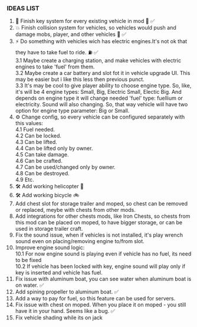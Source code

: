 ### IDEAS LIST
1. 🔑 Finish key system for every existing vehicle in mod 🔐 ✅
2. 💥 Finish collision system for vehicles, so vehicles would push and damage mobs, player, and other vehicles 🚙 ✅
3. ⚡ Do something with vehicles wich has electric engines.It's not ok that they have to take fuel to ride. ⛽ ✅ <br>
    3.1 Maybe create a charging station, and make vehicles with electric engines to take 'fuel' from them.<br>
    3.2 Maybe create a car battery and slot fot it in vehicle upgrade UI. This may be easier but i like this less then previous punct.<br>
    3.3 It's may be cool to give player ability to choose engine type. So, like, it's will be 4 engine types: Small, Big, Electric Small, Electic Big. And depends on engine type it will change needed 'fuel' type: fuellium or electricity. Sound will also changing. So, that way vehicle will have two option for engine type parameter: Big or Small.
4. ⚙️ Change config, so every vehicle can be configured separately with this values:<br>
    4.1 Fuel needed.<br>
    4.2 Can be locked.<br>
    4.3 Can be lifted.<br>
    4.4 Can be lifted only by owner.<br>
    4.5 Can take damage.<br>
    4.6 Can be crafted.<br>
    4.7 Can be used/changed only by owner. <br>
    4.8 Can be destroyed.<br>
    4.9 Etc.<br>
5. 🛠️ Add working helicopter 🚁
6. 🛠️ Add working bicycle 🚲
7. Add chest slot for storage trailer and moped, so chest can be removed or replaced, meybe with chests from other mods.
8. Add integrations for other chests mods, like Iron Chests, so chests from this mod can be placed on moped, to have bigger storage, or can be used in storage trailer craft.
9. Fix the sound issue, when if vehicles is not installed, it's play wrench sound even on placing/removing engine to/from slot.
10. Improve engine sound logic:<br>
    10.1 For now engine sound is playing even if vehicle has no fuel, its need to be fixed<br>
    10.2 If vehicle has been locked with key, engine sound will play only if key is inserted and vehicle has fuel.<br>
11. Fix issue with aluminum boat, you can see water when aluminum boat is on water. ✅
12. Add spining propeller to aluminum boat. ✅
13. Add a way to pay for fuel, so this feature can be used for servers.  
14. Fix issue with chest on moped. When you place it on moped - you still have it in your hand. Seems like a bug. ✅
15. Fix vehicle shading while its on jack